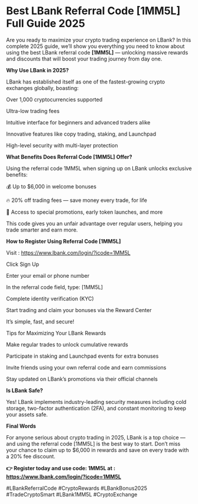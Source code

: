 # Best LBank Referral Code [1MM5L] Full Guide 2025

Are you ready to maximize your crypto trading experience on LBank? In this complete 2025 guide, we’ll show you everything you need to know about using the best LBank referral code **[1MM5L]** — unlocking massive rewards and discounts that will boost your trading journey from day one.

**Why Use LBank in 2025?**

LBank has established itself as one of the fastest-growing crypto exchanges globally, boasting:

Over 1,000 cryptocurrencies supported

Ultra-low trading fees

Intuitive interface for beginners and advanced traders alike

Innovative features like copy trading, staking, and Launchpad

High-level security with multi-layer protection

**What Benefits Does Referral Code [1MM5L] Offer?**

Using the referral code 1MM5L when signing up on LBank unlocks exclusive benefits:

💰 Up to $6,000 in welcome bonuses

🔥 20% off trading fees — save money every trade, for life

🎉 Access to special promotions, early token launches, and more

This code gives you an unfair advantage over regular users, helping you trade smarter and earn more.

**How to Register Using Referral Code [1MM5L]**

Visit : https://www.lbank.com/login/?icode=1MM5L

Click Sign Up

Enter your email or phone number

In the referral code field, type: [1MM5L]

Complete identity verification (KYC)

Start trading and claim your bonuses via the Reward Center

It’s simple, fast, and secure!

Tips for Maximizing Your LBank Rewards

Make regular trades to unlock cumulative rewards

Participate in staking and Launchpad events for extra bonuses

Invite friends using your own referral code and earn commissions

Stay updated on LBank’s promotions via their official channels

**Is LBank Safe?**

Yes! LBank implements industry-leading security measures including cold storage, two-factor authentication (2FA), and constant monitoring to keep your assets safe.

**Final Words**

For anyone serious about crypto trading in 2025, LBank is a top choice — and using the referral code [1MM5L] is the best way to start. Don’t miss your chance to claim up to $6,000 in rewards and save on every trade with a 20% fee discount.

**👉 Register today and use code: 1MM5L at : https://www.lbank.com/login/?icode=1MM5L**

#LBankReferralCode #CryptoRewards #LBankBonus2025 #TradeCryptoSmart #LBank1MM5L #CryptoExchange
